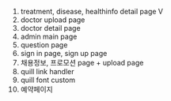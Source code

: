 1. treatment, disease, healthinfo detail page  V
2. doctor upload page
3. doctor detail page
4. admin main page
5. question page 
6. sign in page, sign up page
7. 채용정보, 프로모션 page + upload page
8. quill link handler
9. quill font custom
10. 예약페이지